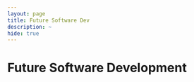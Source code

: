 ```yaml
---
layout: page
title: Future Software Dev
description: ~
hide: true
---
```


# Future Software Development
